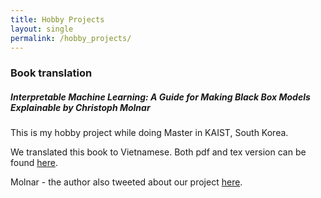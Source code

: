 ```yaml
---
title: Hobby Projects
layout: single
permalink: /hobby_projects/
---
```


### Book translation

##### Interpretable Machine Learning: A Guide for Making Black Box Models Explainable by Christoph Molnar

This is my hobby project while doing Master in KAIST, South Korea.

We translated this book to Vietnamese. Both pdf and tex version can be found [here](https://github.com/senamix/InterpretableMLBook-Vietnamese).

Molnar - the author also tweeted about our project [here](https://twitter.com/ChristophMolnar/status/1366383437645574145?s=20).